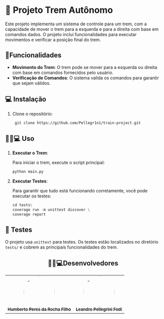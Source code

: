 # 🚂 Projeto Trem Autônomo

Este projeto implementa um sistema de controle para um trem, com a capacidade de mover o trem para a esquerda e para a direita com base em comandos dados. O projeto inclui funcionalidades para executar movimentos e verificar a posição final do trem.

## 🔧Funcionalidades

- **Movimento do Trem**: O trem pode se mover para a esquerda ou direita com base em comandos fornecidos pelo usuário.
- **Verificação de Comandos**: O sistema valida os comandos para garantir que sejam válidos.

## 💻 Instalação

1. Clone o repositório:
   
   ```
    git clone https://github.com/Pellegr1n1/train-project.git
   ```

## 👨🏻💻 Uso

1. **Executar o Trem**:

   Para iniciar o trem, execute o script principal:
   ```python
   python main.py
   ```

3. **Executar Testes**:

   Para garantir que tudo está funcionando corretamente, você pode executar os testes:
   ```python
   cd tests\
   coverage run -m unittest discover \
   coverage report
   ```
   

## 🧪 Testes

O projeto usa `unittest` para testes. Os testes estão localizados no diretório `tests/` e cobrem as principais funcionalidades do trem.

<h2 align="center"> 🧑🏻💻Desenvolvedores</h2>
<table align="center">
  <tr>
    <td align="center"><a href="https://github.com/humberto-peres"><img style="border-radius: 50%;" src="https://avatars.githubusercontent.com/u/118866895?s=400&u=a12412e21705d58ab604be67c1e1431c80174b64&v=4" width="100px;" alt=""/><br /><sub><b>Humberto Peres da Rocha Filho</b></sub></a><br /><a href="https://github.com/humberto-peres" title="Humberto Peres da Rocha Filho"></a></td>
    <td align="center"><a href="https://github.com/Pellegr1n1"><img style="border-radius: 50%;" src="https://avatars.githubusercontent.com/u/119978954?v=4" width="100px;" alt=""/><br /><sub><b>Leandro Pellegrini Fodi</b></sub></a><br /><a href="https://github.com/Pellegr1n1" title="Leandro Pellegrini Fodi"></a></td>
  </tr>
</table>
